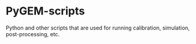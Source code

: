 # PyGEM-scripts
Python and other scripts that are used for running calibration, simulation, post-processing, etc.
